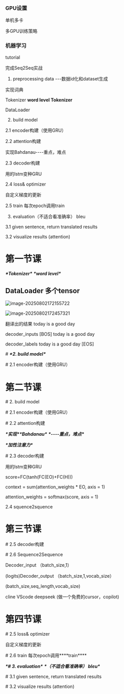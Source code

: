 ### GPU设置

单机多卡

多GPU训练策略

### 机器学习

tutorial





完成Seq2Seq实战

1. preprocessing data ---数据id化和dataset生成

实现词典

Tokenizer **word level Tokenizer**

DataLoader

2. build model

 2.1 encoder构建（使用GRU）

2.2 attention构建

实现Bahdanau----重点，难点

2.3 decoder构建

用的lstm变种GRU

 2.4 loss& optimizer

自定义梯度的更新

2.5 train 每次epoch调用train

3. evaluation（不适合看准确率）  bleu

 3.1 given sentence, return translated results

3.2 visualize results (attention) 

 

# **第一节课**

***\*Tokenizer\****  ***\*word level\****

## **DataLoader  多个tensor**

![image-20250802172155722](C:\Users\oyaZXL\AppData\Roaming\Typora\typora-user-images\image-20250802172155722.png)

![image-20250802172457321](C:\Users\oyaZXL\AppData\Roaming\Typora\typora-user-images\image-20250802172457321.png)

翻译出的结果  today is a good day

decoder_inputs  [BOS] today is a good day

decoder_labels  today is a good day [EOS]

 

\# ***\*2. build model\****

\# 2.1 encoder构建（使用GRU）

 



# **第二节课**

\# 2. build model

\# 2.1 encoder构建（使用GRU）

\# 2.2 attention构建

***\*实现\*******\*Bahdanau\**** ***\*----重点，难点\****

***\*加性注意力\****

 

\# 2.3 decoder构建

用的lstm变种GRU

 score=FC(tanh(FC(EO)+FC(H)))

context = sum(attention_weights * EO, axis = 1) 

attention_weights = softmax(score, axis = 1)

2.4 squence2squence

# **第三节课**

\# 2.5 decoder构建

\# 2.6 Sequence2Sequence

 

Decoder_input  （batch_size,1）

(logits)Decoder_output  （batch_size,1,vocab_size）

 

(batch_size,seq_length,vocab_size)

 

cline VScode  deepseek  (做一个免费的cursor，copilot)

 

# **第四节课**

\# 2.5 loss& optimizer

自定义梯度的更新

\# 2.6 train 每次epoch调用***\*train\****

 

***\*# 3. evaluation\**** ***\*（不适合看准确率）  bleu\****

\# 3.1 given sentence, return translated results

\# 3.2 visualize results (attention) 

 

